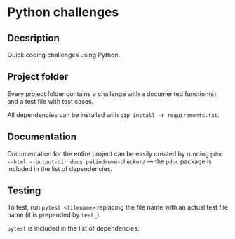 # Python challenges

## Decsription

Quick coding challenges using Python.

## Project folder

Every project folder contains a challenge with a documented function(s) and a test file with test cases.

All dependencies can be installed with `pip install -r requirements.txt`.

## Documentation

Documentation for the entire project can be easily created by running `pdoc --html --output-dir docs palindrome-checker/` — the `pdoc` package is included in the list of dependencies.

## Testing

To test, run `pytest <filename>` replacing the file name with an actual test file name (it is prepended by `test_`).

`pytest` is included in the list of dependencies.
